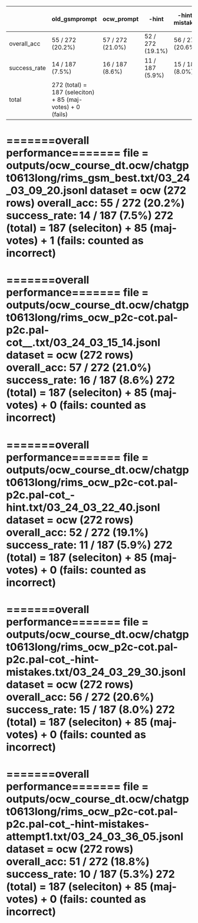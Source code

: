 | | old_gsmprompt | ocw_prompt | -hint | -hint-mistakes | -hint-mistakes-attempt1 |
|-|-|-|-|-|-|
| overall_acc | 55 / 272 (20.2%) | 57 / 272 (21.0%) | 52 / 272 (19.1%) | 56 / 272 (20.6%) | 51 / 272 (18.8%) |
| success_rate | 14 / 187 (7.5%) | 16 / 187 (8.6%) | 11 / 187 (5.9%) | 15 / 187 (8.0%) | 10 / 187 (5.3%) |
| total | 272 (total) = 187 (seleciton) + 85 (maj-votes) + 0 (fails) | | | | | |



=======overall performance=======
file    = outputs/ocw_course_dt.ocw/chatgpt0613long/rims_gsm_best.txt/03_24_03_09_20.jsonl
dataset = ocw (272 rows)
overall_acc:	55   /  272 (20.2%)
success_rate:	14   /  187 (7.5%)
272 (total) = 
	187 (seleciton) 
	+ 85 (maj-votes) 
	+ 1 (fails: counted as incorrect)
=====================================



=======overall performance=======
file    = outputs/ocw_course_dt.ocw/chatgpt0613long/rims_ocw_p2c-cot.pal-p2c.pal-cot__.txt/03_24_03_15_14.jsonl
dataset = ocw (272 rows)
overall_acc:	57   /  272 (21.0%)
success_rate:	16   /  187 (8.6%)
272 (total) = 
	187 (seleciton) 
	+ 85 (maj-votes) 
	+ 0 (fails: counted as incorrect)
=====================================




=======overall performance=======
file    = outputs/ocw_course_dt.ocw/chatgpt0613long/rims_ocw_p2c-cot.pal-p2c.pal-cot_-hint.txt/03_24_03_22_40.jsonl
dataset = ocw (272 rows)
overall_acc:	52   /  272 (19.1%)
success_rate:	11   /  187 (5.9%)
272 (total) = 
	187 (seleciton) 
	+ 85 (maj-votes) 
	+ 0 (fails: counted as incorrect)
=====================================




=======overall performance=======
file    = outputs/ocw_course_dt.ocw/chatgpt0613long/rims_ocw_p2c-cot.pal-p2c.pal-cot_-hint-mistakes.txt/03_24_03_29_30.jsonl
dataset = ocw (272 rows)
overall_acc:	56   /  272 (20.6%)
success_rate:	15   /  187 (8.0%)
272 (total) = 
	187 (seleciton) 
	+ 85 (maj-votes) 
	+ 0 (fails: counted as incorrect)
=====================================



=======overall performance=======
file    = outputs/ocw_course_dt.ocw/chatgpt0613long/rims_ocw_p2c-cot.pal-p2c.pal-cot_-hint-mistakes-attempt1.txt/03_24_03_36_05.jsonl
dataset = ocw (272 rows)
overall_acc:	51   /  272 (18.8%)
success_rate:	10   /  187 (5.3%)
272 (total) = 
	187 (seleciton) 
	+ 85 (maj-votes) 
	+ 0 (fails: counted as incorrect)
=====================================


